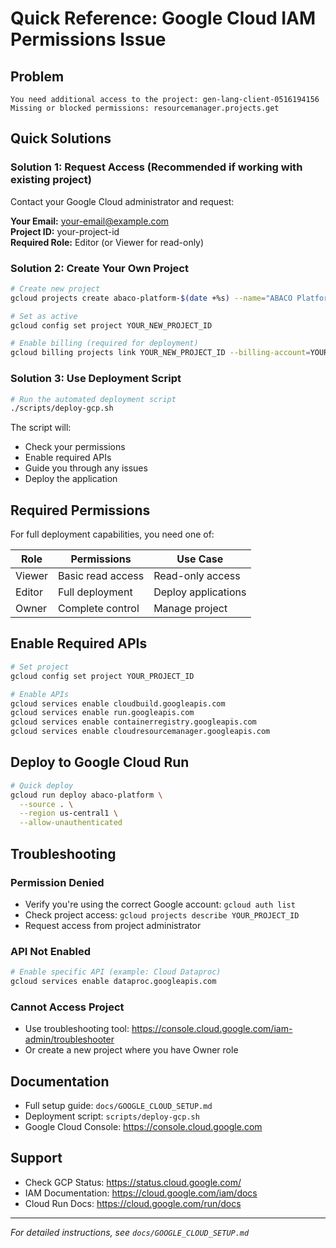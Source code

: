 # Quick Reference: Google Cloud IAM Permissions Issue

## Problem
```
You need additional access to the project: gen-lang-client-0516194156
Missing or blocked permissions: resourcemanager.projects.get
```

## Quick Solutions

### Solution 1: Request Access (Recommended if working with existing project)

Contact your Google Cloud administrator and request:

**Your Email:** your-email@example.com  
**Project ID:** your-project-id  
**Required Role:** Editor (or Viewer for read-only)

### Solution 2: Create Your Own Project

```bash
# Create new project
gcloud projects create abaco-platform-$(date +%s) --name="ABACO Platform"

# Set as active
gcloud config set project YOUR_NEW_PROJECT_ID

# Enable billing (required for deployment)
gcloud billing projects link YOUR_NEW_PROJECT_ID --billing-account=YOUR_BILLING_ACCOUNT
```

### Solution 3: Use Deployment Script

```bash
# Run the automated deployment script
./scripts/deploy-gcp.sh
```

The script will:
- Check your permissions
- Enable required APIs
- Guide you through any issues
- Deploy the application

## Required Permissions

For full deployment capabilities, you need one of:

| Role | Permissions | Use Case |
|------|-------------|----------|
| Viewer | Basic read access | Read-only access |
| Editor | Full deployment | Deploy applications |
| Owner | Complete control | Manage project |

## Enable Required APIs

```bash
# Set project
gcloud config set project YOUR_PROJECT_ID

# Enable APIs
gcloud services enable cloudbuild.googleapis.com
gcloud services enable run.googleapis.com
gcloud services enable containerregistry.googleapis.com
gcloud services enable cloudresourcemanager.googleapis.com
```

## Deploy to Google Cloud Run

```bash
# Quick deploy
gcloud run deploy abaco-platform \
  --source . \
  --region us-central1 \
  --allow-unauthenticated
```

## Troubleshooting

### Permission Denied
- Verify you're using the correct Google account: `gcloud auth list`
- Check project access: `gcloud projects describe YOUR_PROJECT_ID`
- Request access from project administrator

### API Not Enabled
```bash
# Enable specific API (example: Cloud Dataproc)
gcloud services enable dataproc.googleapis.com
```

### Cannot Access Project
- Use troubleshooting tool: https://console.cloud.google.com/iam-admin/troubleshooter
- Or create a new project where you have Owner role

## Documentation

- Full setup guide: `docs/GOOGLE_CLOUD_SETUP.md`
- Deployment script: `scripts/deploy-gcp.sh`
- Google Cloud Console: https://console.cloud.google.com

## Support

- Check GCP Status: https://status.cloud.google.com/
- IAM Documentation: https://cloud.google.com/iam/docs
- Cloud Run Docs: https://cloud.google.com/run/docs

---

*For detailed instructions, see `docs/GOOGLE_CLOUD_SETUP.md`*
